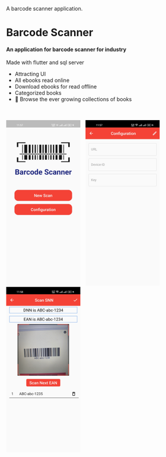 A barcode scanner application.

<h1>Barcode Scanner</h1>
<h4>An application for barcode scanner for industry</h4>

Made with flutter and sql server

<p>
  <ul>
    <li>Attracting UI</li>
    <li>All ebooks read online</li>
    <li>Download ebooks for read offline</li>
    <li>Categorized books</li>
    <li>🔎 Browse the ever growing collections of books</li>
   
</ul>

</br></br>
<img src="https://github.com/muhibbin-munna/barcode_scanner/blob/main/images/ss1.jpg?raw=true" width="200">&emsp;<img src="https://github.com/muhibbin-munna/barcode_scanner/blob/main/images/ss2.jpg?raw=true" width="200">&emsp;<img src="https://github.com/muhibbin-munna/barcode_scanner/blob/main/images/ss3.jpg?raw=true" width="200">

</p>
